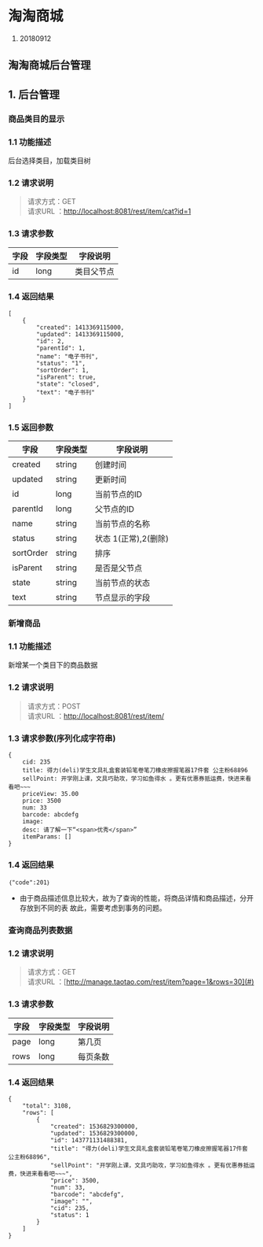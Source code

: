 # 淘淘商城
1. 20180912
## 淘淘商城后台管理

## 1. 后台管理
### 商品类目的显示
### 1.1 功能描述
后台选择类目，加载类目树
### 1.2 请求说明
> 请求方式：GET<br>
请求URL ：[http://localhost:8081/rest/item/cat?id=1](#)

### 1.3 请求参数
字段       |字段类型       |字段说明
------------|-----------|-----------
id       |long        |类目父节点
### 1.4 返回结果
```
[
    {
        "created": 1413369115000,
        "updated": 1413369115000,
        "id": 2,
        "parentId": 1,
        "name": "电子书刊",
        "status": "1",
        "sortOrder": 1,
        "isParent": true,
        "state": "closed",
        "text": "电子书刊"
    }
]
```
### 1.5 返回参数
字段       	|字段类型   |字段说明
------------|-----------|-----------
created		|string		|创建时间
updated     |string     |更新时间
id       	|long       |当前节点的ID
parentId    |long       |父节点的ID
name       	|string     |当前节点的名称
status      |string     |状态 1(正常),2(删除)
sortOrder   |string     |排序
isParent    |string     |是否是父节点
state       |string     |当前节点的状态
text       	|string     |节点显示的字段

### 新增商品
### 1.1 功能描述
新增某一个类目下的商品数据
### 1.2 请求说明
> 请求方式：POST<br>
请求URL ：[http://localhost:8081/rest/item/](#)

### 1.3 请求参数(序列化成字符串)
```
{
	cid: 235
	title: 得力(deli)学生文具礼盒套装铅笔卷笔刀橡皮擦握笔器17件套 公主粉68896
	sellPoint: 开学刚上课，文具巧助攻，学习如鱼得水 。更有优惠券抵运费，快进来看看吧~~~
	priceView: 35.00
	price: 3500
	num: 33
	barcode: abcdefg
	image: 
	desc: 请了解一下“<span>优秀</span>”
	itemParams: []
}
```
### 1.4 返回结果
```
｛"code":201｝
```

+ 由于商品描述信息比较大，故为了查询的性能，将商品详情和商品描述，分开存放到不同的表
故此，需要考虑到事务的问题。

### 查询商品列表数据
### 1.2 请求说明
> 请求方式：GET<br>
请求URL ：[http://manage.taotao.com/rest/item?page=1&rows=30](#)

### 1.3 请求参数
字段       |字段类型       |字段说明
------------|-----------|-----------
page       |long        |第几页
rows       |long        |每页条数
### 1.4 返回结果
```
{
    "total": 3108,
    "rows": [
        {
            "created": 1536829300000,
            "updated": 1536829300000,
            "id": 143771131488381,
            "title": "得力(deli)学生文具礼盒套装铅笔卷笔刀橡皮擦握笔器17件套 公主粉68896",
            "sellPoint": "开学刚上课，文具巧助攻，学习如鱼得水 。更有优惠券抵运费，快进来看看吧~~~",
            "price": 3500,
            "num": 33,
            "barcode": "abcdefg",
            "image": "",
            "cid": 235,
            "status": 1
        }
	]
}
```